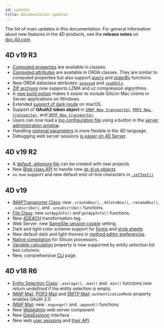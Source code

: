 ```yaml
---
id: updates
title: Documentation updates
---
```


The list of main updates in this documentation. For general information about new features in the 4D products, see the **release notes** on [doc.4d.com](https://doc.4d.com). 


## 4D v19 R3
 
- [Computed properties](Concepts/classes.md#function-get-and-function-set) are available in classes.
- [Computed attributes](ORDA/ordaClasses.md#computed-attributes) are available in ORDA classes. They are similar to computed properties but also support [query](ORDA/ordaClasses.md#function-query-attributename) and [orderBy](ORDA/ordaClasses.md#function-orderby-attributename) functions.
- New ORDA dataclass attributes: [`exposed`](API/DataClassAttributeClass.md#exposed) and [`readOnly`](API/DataClassAttributeClass.md#readonly).
- [ZIP archives](API/ZipArchiveClass.md#zip-create-archive) now supports *LZMA* and *xz* compression algorithms. 
- A [new build option](Desktop/building.md#allow-connection-of-silicon-mac-clients) makes it easier to include Silicon Mac clients in Server applications on Windows. 
- Extended [support of dark mode](Preferences/general.md#appearance-macos-only) on macOS.
- Support of **OAuth2 token object** in [`IMAP New transporter`](API/IMAPTransporterClass.md#imap-new-transporter), [`POP3 New transporter`](API/POP3TransporterClass.md#pop3-new-transporter), and [`SMTP New transporter`](API/SMTPTransporterClass.md#smtp-new-transporter).
- Users can now load a [log configuration file](Admin/debugLogFiles.md#using-a-log-configuration-file) using a button in the [server administration window](/Admin/server-admin.md#load-logs-configuration-file).
- Handling [optional parameters](Concepts/parameters.md#optional-parameters) is more flexible in the 4D language.
- Debugging web server sessions [is easier on 4D Server](WebServer/sessions.md#preemptive-mode). 


## 4D v19 R2
 
- A [default .gitignore file](Preferences/general.md#create-gitignore-file) can be created with new projects
- New [Blob class API](API/BlobClass.md) to handle new [`4D.Blob` objects](Concepts/dt_blob.md#blob-types)
- `no-bom` support and new default end-of-line characters in [`.setText()`](API/FileClass.md#settext)


## 4D v19
 
- [IMAPTransporter Class](API/IMAPTransporterClass.md): new `.createBox()`, `.deleteBox()`, `.renameBox()`, `.subscribe()`, and `.unsubscribe()` functions.
- [File Class](API/FileClass.md): new `setAppInfo()` and `getAppInfo()` functions.
- New [4DEACH](Tags/tags.md#4deach-and-4dendeach) transformation tag.
- Web Server: new [SameSite session cookie](WebServer/webServerConfig.md#session-cookie-samesite) setting. 
- Dark and light color scheme support for [forms](FormEditor/properties_FormProperties.md#color-scheme) and [style sheets](FormEditor/createStylesheet.md#media-queries)
- New default dark and light themes in [method editor preferences](Preferences/methods.md#theme-list). 
- [Native compilation](Project/compiler.md#compiler-methods-for) for Silicon processors.
- [Variable calculation](FormObjects/properties_Object.md#variable-calculation) property is now supported by entity selection list box columns.
- New, comprehensive [CLI](Admin/cli.md) page.


## 4D v18 R6
 
- [Entity Selection Class](API/EntitySelectionClass.md): `.average()`, `.max()` and `.min()` functions now return *undefined* if the entity selection is empty.
- [IMAP Mail](API/IMAPTransporterClass.md), [POP3 Mail](API/POP3TransporterClass.md) and [SMTP Mail](API/SMTPTransporterClass.md): `authenticationMode` property enables OAuth 2.0
- [IMAP Mail](API/IMAPTransporterClass.md): new `.expunge()` and `.append()` functions
- New [WebAdmin](Admin/webAdmin.md) web server component
- New [DataExplorer](Admin/dataExplorer) interface
- New web [user sessions](WebServer/sessions.md) and [their API](API/SessionClass.md).
